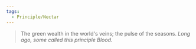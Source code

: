 ```yaml
---
tags:
  - Principle/Nectar
---
```


> The green wealth in the world's veins; the pulse of the seasons. *Long ago, some called this principle Blood.*